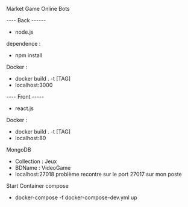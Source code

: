 Market Game Online Bots

---- Back ------
- node.js 

dependence :
- npm install

Docker : 
- docker build . -t [TAG]
- localhost:3000

---- Front -----
- react.js

Docker : 
- docker build . -t [TAG]
- localhost:80

MongoDB 
- Collection : Jeux 
- BDName : VideoGame
- localhost:27018 problème recontre sur le port 27017 sur mon poste 

Start Container compose 
- docker-compose -f docker-compose-dev.yml up
